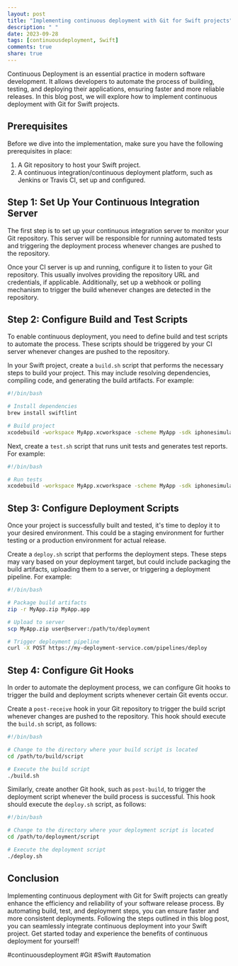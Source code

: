 ```yaml
---
layout: post
title: "Implementing continuous deployment with Git for Swift projects"
description: " "
date: 2023-09-28
tags: [continuousdeployment, Swift]
comments: true
share: true
---
```


Continuous Deployment is an essential practice in modern software development. It allows developers to automate the process of building, testing, and deploying their applications, ensuring faster and more reliable releases. In this blog post, we will explore how to implement continuous deployment with Git for Swift projects. 

## Prerequisites

Before we dive into the implementation, make sure you have the following prerequisites in place:

1. A Git repository to host your Swift project.
2. A continuous integration/continuous deployment platform, such as Jenkins or Travis CI, set up and configured. 

## Step 1: Set Up Your Continuous Integration Server

The first step is to set up your continuous integration server to monitor your Git repository. This server will be responsible for running automated tests and triggering the deployment process whenever changes are pushed to the repository.

Once your CI server is up and running, configure it to listen to your Git repository. This usually involves providing the repository URL and credentials, if applicable. Additionally, set up a webhook or polling mechanism to trigger the build whenever changes are detected in the repository.

## Step 2: Configure Build and Test Scripts

To enable continuous deployment, you need to define build and test scripts to automate the process. These scripts should be triggered by your CI server whenever changes are pushed to the repository.

In your Swift project, create a `build.sh` script that performs the necessary steps to build your project. This may include resolving dependencies, compiling code, and generating the build artifacts. For example:

```bash
#!/bin/bash

# Install dependencies
brew install swiftlint

# Build project
xcodebuild -workspace MyApp.xcworkspace -scheme MyApp -sdk iphonesimulator -destination 'platform=iOS Simulator,name=iPhone 12,OS=latest' clean build CODE_SIGNING_REQUIRED=NO
```

Next, create a `test.sh` script that runs unit tests and generates test reports. For example:

```bash
#!/bin/bash

# Run tests
xcodebuild -workspace MyApp.xcworkspace -scheme MyApp -sdk iphonesimulator -destination 'platform=iOS Simulator,name=iPhone 12,OS=latest' test CODE_SIGNING_REQUIRED=NO | xcpretty
```

## Step 3: Configure Deployment Scripts

Once your project is successfully built and tested, it's time to deploy it to your desired environment. This could be a staging environment for further testing or a production environment for actual release.

Create a `deploy.sh` script that performs the deployment steps. These steps may vary based on your deployment target, but could include packaging the build artifacts, uploading them to a server, or triggering a deployment pipeline. For example:

```bash
#!/bin/bash

# Package build artifacts
zip -r MyApp.zip MyApp.app

# Upload to server
scp MyApp.zip user@server:/path/to/deployment

# Trigger deployment pipeline
curl -X POST https://my-deployment-service.com/pipelines/deploy
```

## Step 4: Configure Git Hooks

In order to automate the deployment process, we can configure Git hooks to trigger the build and deployment scripts whenever certain Git events occur.

Create a `post-receive` hook in your Git repository to trigger the build script whenever changes are pushed to the repository. This hook should execute the `build.sh` script, as follows:

```bash
#!/bin/bash

# Change to the directory where your build script is located
cd /path/to/build/script

# Execute the build script
./build.sh
```

Similarly, create another Git hook, such as `post-build`, to trigger the deployment script whenever the build process is successful. This hook should execute the `deploy.sh` script, as follows:

```bash
#!/bin/bash

# Change to the directory where your deployment script is located
cd /path/to/deployment/script

# Execute the deployment script
./deploy.sh
```

## Conclusion

Implementing continuous deployment with Git for Swift projects can greatly enhance the efficiency and reliability of your software release process. By automating build, test, and deployment steps, you can ensure faster and more consistent deployments. Following the steps outlined in this blog post, you can seamlessly integrate continuous deployment into your Swift project. Get started today and experience the benefits of continuous deployment for yourself!

#continuousdeployment #Git #Swift #automation